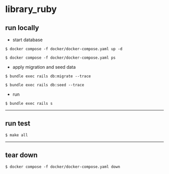 # library_ruby

## run locally

- start database 

```shell
$ docker compose -f docker/docker-compose.yaml up -d

$ docker compose -f docker/docker-compose.yaml ps
```

- apply migration and seed data

```shell
$ bundle exec rails db:migrate --trace

$ bundle exec rails db:seed --trace
```

- run

```shell
$ bundle exec rails s
```

---
## run test

```shell
$ make all
```

---
## tear down

```shell
$ docker compose -f docker/docker-compose.yaml down
```
